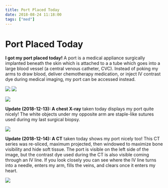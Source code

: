 ```yaml
---
title: Port Placed Today
date: 2018-08-24 11:18:00
tags: ["med"]
---
```


# Port Placed Today

**I got my port placed today!** A port is a medical appliance surgically implanted beneath the skin which is attached to a a tube which goes into a large blood vessel (a central venous catheter, CVC). Instead of poking my arms to draw blood, deliver chemotherapy medication, or inject IV contrast dye during medical imaging, my port can be accessed instead.

<div class="text-center img-small">

[![](https://swharden.com/static/2018/08/24/implanted-infusion-port_thumb.jpg)](https://swharden.com/static/2018/08/24/implanted-infusion-port.jpg)
![](https://swharden.com/static/2018/08/24/port-diagram.jpg)

</div>

<div class="text-center img-border img-medium">

[![](https://swharden.com/static/2018/08/24/kane-and-scott_thumb.jpg)](https://swharden.com/static/2018/08/24/kane-and-scott.jpg)

</div>

**Update (2018-12-13): A chest X-ray** taken today displays my port quite nicely! The white objects under my opposite arm are staple-like sutures used during my last surgical biopsy.

<div class="text-center img-border img-medium">

[![](https://swharden.com/static/2018/08/24/xray1-2_thumb.jpg)](https://swharden.com/static/2018/08/24/xray1-2.png)

</div>

**Update (2018-12-14): A CT** taken today shows my port nicely too! This CT series was re-sliced, maximum projected, then windowed to maximize bone visibility and hide soft tissue. The port is visible on the left side of the image, but the contrast dye used during the CT is also visible coming through an IV line. If you look closely you can see where the IV line turns into a needle, enters my arm, fills the veins, and clears once it enters my heart.

<div class="text-center img-border img-medium">

[![](https://swharden.com/static/2018/08/24/xray-powerport_thumb.jpg)](https://swharden.com/static/2018/08/24/xray-powerport.png)

</div>